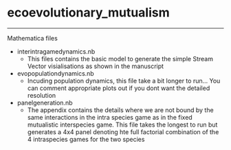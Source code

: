 # ecoevolutionary_mutualism

---

Mathematica files

- interintragamedynamics.nb	
	- This files contains the basic model to generate the simple Stream Vector visialisations as shown in the manuscript
- evopopulationdynamics.nb	
	- Incuding population dynamics, this file take a bit longer to run... You can comment appropriate plots out if you dont want the detailed resolution
- panelgeneration.nb	
	- The appendix contains the details where we are not bound by the same interactions in the intra species game as in the fixed mutualistic interspecies game. This file takes the longest to run but generates a 4x4 panel denoting hte full factorial combination of the 4 intraspecies games for the two species